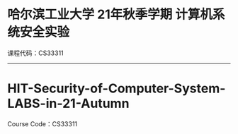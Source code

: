 # 哈尔滨工业大学 21年秋季学期 计算机系统安全实验
课程代码：CS33311
*****
# HIT-Security-of-Computer-System-LABS-in-21-Autumn
Course Code：CS33311
